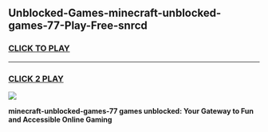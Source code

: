 
## Unblocked-Games-minecraft-unblocked-games-77-Play-Free-snrcd
<h3>
<a href="https://premium76.site?title=minecraft-unblocked-games-77&ref=18A">CLICK TO PLAY</a></h3>
<hr>

<h3>
<a href="https://premium76.site?title=minecraft-unblocked-games-77&ref=18A">CLICK 2 PLAY</a>
  
</h3>

<a href="https://premium76.site?title=minecraft-unblocked-games-77&ref=18A"><img src="https://clearcache.store/games.png"></a>


**minecraft-unblocked-games-77 games unblocked: Your Gateway to Fun and Accessible Online Gaming**
